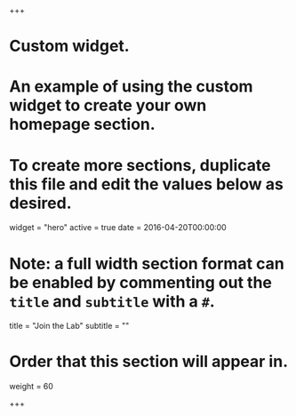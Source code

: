 +++
# Custom widget.
# An example of using the custom widget to create your own homepage section.
# To create more sections, duplicate this file and edit the values below as desired.
widget = "hero"
active = true
date = 2016-04-20T00:00:00

# Note: a full width section format can be enabled by commenting out the `title` and `subtitle` with a `#`.
title = "Join the Lab"
subtitle = ""

# Order that this section will appear in.
weight = 60

+++
